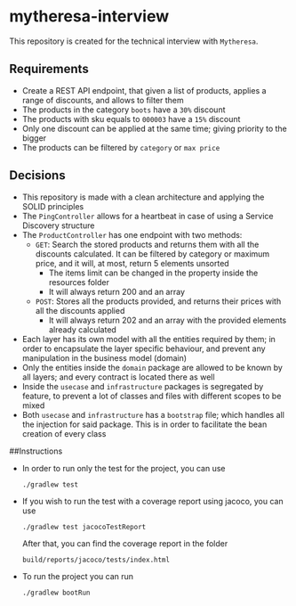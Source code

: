 # mytheresa-interview
This repository is created for the technical interview with `Mytheresa`.

## Requirements
 - Create a REST API endpoint, that given a list of products, applies a range of discounts, and allows to filter them
 - The products in the category `boots` have a `30%` discount
 - The products with sku equals to `000003` have a `15%` discount
 - Only one discount can be applied at the same time; giving priority to the bigger
 - The products can be filtered by `category` or `max price`

## Decisions
 - This repository is made with a clean architecture and applying the SOLID principles
 - The `PingController` allows for a heartbeat in case of using a Service Discovery structure
 - The `ProductController` has one endpoint with two methods:
   - `GET`: Search the stored products and returns them with all the discounts calculated. It can be filtered by category or maximum price, and it will, at most, return 5 elements unsorted
     - The items limit can be changed in the property inside the resources folder
     - It will always return 200 and an array
   - `POST`: Stores all the products provided, and returns their prices with all the discounts applied
     - It will always return 202 and an array with the provided elements already calculated
 - Each layer has its own model with all the entities required by them; in order to encapsulate the layer specific behaviour, and prevent any manipulation in the business model (domain)
 - Only the entities inside the `domain` package are allowed to be known by all layers; and every contract is located there as well
 - Inside the `usecase` and `infrastructure` packages is segregated by feature, to prevent a lot of classes and files with different scopes to be mixed
 - Both `usecase` and `infrastructure` has a `bootstrap` file; which handles all the injection for said package. This is in order to facilitate the bean creation of every class

##Instructions
 - In order to run only the test for the project, you can use
    ```
    ./gradlew test
    ```

 - If you wish to run the test with a coverage report using jacoco, you can use
    ```
    ./gradlew test jacocoTestReport
    ```
   After that, you can find the coverage report in the folder
    ```
   build/reports/jacoco/tests/index.html
    ```
 - To run the project you can run
    ```
   ./gradlew bootRun
   ```